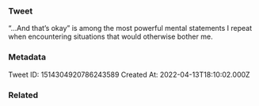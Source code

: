 ### Tweet
“…And that’s okay”
is among the most powerful mental statements I repeat when encountering situations that would otherwise bother me.

### Metadata
Tweet ID: 1514304920786243589
Created At: 2022-04-13T18:10:02.000Z

### Related


